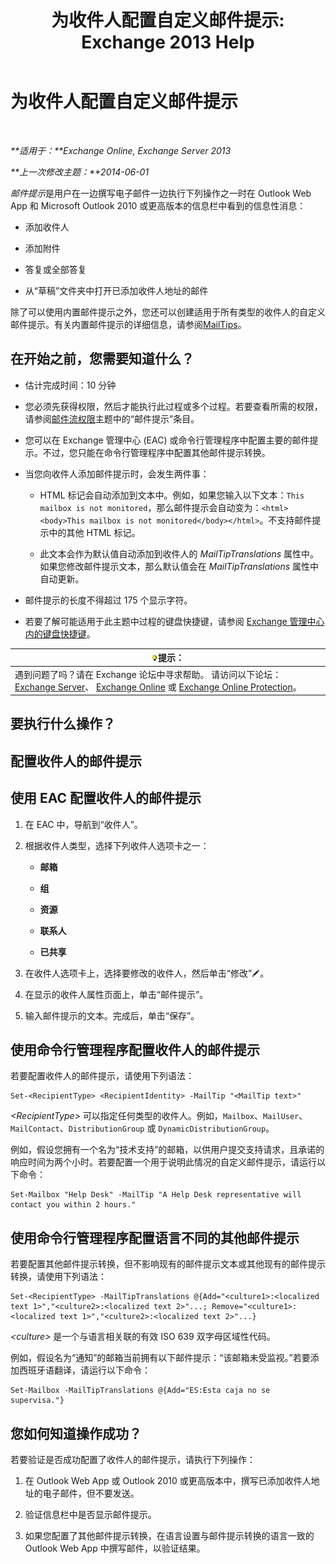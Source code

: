 ﻿---
title: '为收件人配置自定义邮件提示: Exchange 2013 Help'
TOCTitle: 为收件人配置自定义邮件提示
ms:assetid: df8ee7ae-2486-4890-b057-cda87b4cb1ec
ms:mtpsurl: https://technet.microsoft.com/zh-cn/library/Dd638199(v=EXCHG.150)
ms:contentKeyID: 52061427
ms.date: 01/11/2018
mtps_version: v=EXCHG.150
ms.translationtype: HT
---

# 为收件人配置自定义邮件提示

 

_**适用于：**Exchange Online, Exchange Server 2013_

_**上一次修改主题：**2014-06-01_

*邮件提示*是用户在一边撰写电子邮件一边执行下列操作之一时在 Outlook Web App 和 Microsoft Outlook 2010 或更高版本的信息栏中看到的信息性消息：

  - 添加收件人

  - 添加附件

  - 答复或全部答复

  - 从“草稿”文件夹中打开已添加收件人地址的邮件

除了可以使用内置邮件提示之外，您还可以创建适用于所有类型的收件人的自定义邮件提示。有关内置邮件提示的详细信息，请参阅[MailTips](mailtips-exchange-2013-help.md)。

## 在开始之前，您需要知道什么？

  - 估计完成时间：10 分钟

  - 您必须先获得权限，然后才能执行此过程或多个过程。若要查看所需的权限，请参阅[邮件流权限](mail-flow-permissions-exchange-2013-help.md)主题中的“邮件提示”条目。

  - 您可以在 Exchange 管理中心 (EAC) 或命令行管理程序中配置主要的邮件提示。不过，您只能在命令行管理程序中配置其他邮件提示转换。

  - 当您向收件人添加邮件提示时，会发生两件事：
    
      - HTML 标记会自动添加到文本中。例如，如果您输入以下文本：`This mailbox is not monitored`，那么邮件提示会自动变为：`<html><body>This mailbox is not monitored</body></html>`。不支持邮件提示中的其他 HTML 标记。
    
      - 此文本会作为默认值自动添加到收件人的 *MailTipTranslations* 属性中。如果您修改邮件提示文本，那么默认值会在 *MailTipTranslations* 属性中自动更新。

  - 邮件提示的长度不得超过 175 个显示字符。

  - 若要了解可能适用于此主题中过程的键盘快捷键，请参阅 [Exchange 管理中心内的键盘快捷键](keyboard-shortcuts-in-the-exchange-admin-center-exchange-online-protection-help.md)。

<table>
<thead>
<tr class="header">
<th><img src="images/Bb124558.tip(EXCHG.150).gif" title="提示" alt="提示" />提示：</th>
</tr>
</thead>
<tbody>
<tr class="odd">
<td>遇到问题了吗？请在 Exchange 论坛中寻求帮助。 请访问以下论坛：<a href="https://go.microsoft.com/fwlink/p/?linkid=60612">Exchange Server</a>、 <a href="https://go.microsoft.com/fwlink/p/?linkid=267542">Exchange Online</a> 或 <a href="https://go.microsoft.com/fwlink/p/?linkid=285351">Exchange Online Protection</a>。</td>
</tr>
</tbody>
</table>


## 要执行什么操作？

## 配置收件人的邮件提示

## 使用 EAC 配置收件人的邮件提示

1.  在 EAC 中，导航到“收件人”。

2.  根据收件人类型，选择下列收件人选项卡之一：
    
      - **邮箱**
    
      - **组**
    
      - **资源**
    
      - **联系人**
    
      - **已共享**

3.  在收件人选项卡上，选择要修改的收件人，然后单击“修改”![编辑图标](images/Bb124582.6f53ccb2-1f13-4c02-bea0-30690e6ea71d(EXCHG.150).gif "编辑图标")。

4.  在显示的收件人属性页面上，单击“邮件提示”。

5.  输入邮件提示的文本。完成后，单击“保存”。

## 使用命令行管理程序配置收件人的邮件提示

若要配置收件人的邮件提示，请使用下列语法：

    Set-<RecipientType> <RecipientIdentity> -MailTip "<MailTip text>"

*\<RecipientType\>* 可以指定任何类型的收件人。例如，`Mailbox`、`MailUser`、`MailContact`、`DistributionGroup` 或 `DynamicDistributionGroup`。

例如，假设您拥有一个名为“技术支持”的邮箱，以供用户提交支持请求，且承诺的响应时间为两个小时。若要配置一个用于说明此情况的自定义邮件提示，请运行以下命令：

    Set-Mailbox "Help Desk" -MailTip "A Help Desk representative will contact you within 2 hours."

## 使用命令行管理程序配置语言不同的其他邮件提示

若要配置其他邮件提示转换，但不影响现有的邮件提示文本或其他现有的邮件提示转换，请使用下列语法：

    Set-<RecipientType> -MailTipTranslations @{Add="<culture1>:<localized text 1>","<culture2>:<localized text 2>"...; Remove="<culture1>:<localized text 1>","<culture2>:<localized text 2>"...}

*\<culture\>* 是一个与语言相关联的有效 ISO 639 双字母区域性代码。

例如，假设名为“通知”的邮箱当前拥有以下邮件提示：“该邮箱未受监视。”若要添加西班牙语翻译，请运行以下命令：

    Set-Mailbox -MailTipTranslations @{Add="ES:Esta caja no se supervisa."}

## 您如何知道操作成功？

若要验证是否成功配置了收件人的邮件提示，请执行下列操作：

1.  在 Outlook Web App 或 Outlook 2010 或更高版本中，撰写已添加收件人地址的电子邮件，但不要发送。

2.  验证信息栏中是否显示邮件提示。

3.  如果您配置了其他邮件提示转换，在语言设置与邮件提示转换的语言一致的 Outlook Web App 中撰写邮件，以验证结果。

